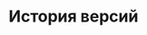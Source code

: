 ---
layout: default
title: История версий
nav_order: 20
has_children: true
child_nav_order: desc
---